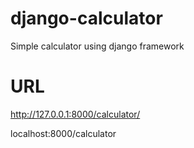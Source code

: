 # django-calculator
Simple calculator using django framework
# URL
http://127.0.0.1:8000/calculator/

localhost:8000/calculator

